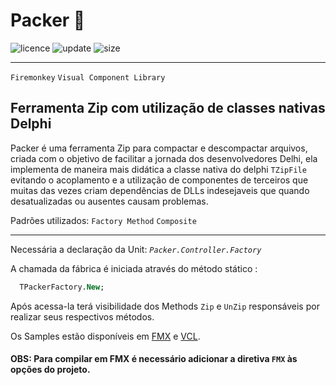 # Packer :green_book:

![licence](https://img.shields.io/github/license/JuniorTrojilio/Packer?style=flat-square)
![update](https://img.shields.io/github/last-commit/JuniorTrojilio/Packer?style=flat-square)
![size](https://img.shields.io/github/repo-size/JuniorTrojilio/Packer?style=flat-square)
***
`Firemonkey` `Visual Component Library`

## Ferramenta Zip com utilização de classes nativas Delphi 

Packer é uma ferramenta Zip para compactar e descompactar arquivos, criada com o objetivo de facilitar
a jornada dos desenvolvedores Delhi, ela implementa de maneira mais didática a classe nativa do delphi `TZipFile`
evitando o acoplamento e a utilização de componentes de terceiros que muitas das vezes criam dependências 
de DLLs indesejaveis que quando desatualizadas ou ausentes causam problemas.

Padrões utilizados:
  `Factory Method` `Composite` 
***
Necessária a declaração da Unit: *`Packer.Controller.Factory`*

A chamada da fábrica é iniciada através do método stático : 
```pascal
  TPackerFactory.New;
```
Após acessa-la terá visibilidade dos Methods `Zip` e `UnZip` responsáveis por realizar seus respectivos
métodos.

Os Samples estão disponíveis em [FMX](https://github.com/JuniorTrojilio/Packer/tree/master/Samples/Firemonkey) e [VCL](https://github.com/JuniorTrojilio/Packer/tree/master/Samples/VisualComponentLibrary).

#### OBS: Para compilar em FMX é necessário adicionar a diretiva `FMX` às opções do projeto.
